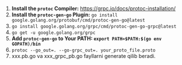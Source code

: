 1. **Install the `protoc` Compiler:** https://grpc.io/docs/protoc-installation/
2. **Install the `protoc-gen-go` Plugin:** `go install google.golang.org/protobuf/cmd/protoc-gen-go@latest`
3. `go install google.golang.org/grpc/cmd/protoc-gen-go-grpc@latest`
4. `go get -u google.golang.org/grpc`
5. **Add `protoc-gen-go` to Your PATH: `export PATH=$PATH:$(go env GOPATH)/bin`**
6. `protoc --go_out=. --go-grpc_out=. your_proto_file.proto`
7. xxx.pb.go va xxx_grpc_pb.go fayllarni generate qilib beradi.